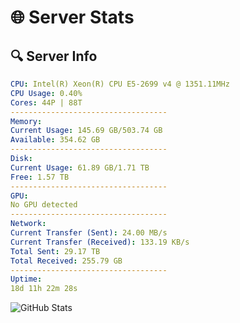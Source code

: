 # 🌐 Server Stats
## 🔍 Server Info
```yaml
CPU: Intel(R) Xeon(R) CPU E5-2699 v4 @ 1351.11MHz
CPU Usage: 0.40%
Cores: 44P | 88T
-----------------------------------
Memory:
Current Usage: 145.69 GB/503.74 GB
Available: 354.62 GB
-----------------------------------
Disk:
Current Usage: 61.89 GB/1.71 TB
Free: 1.57 TB
-----------------------------------
GPU:
No GPU detected
-----------------------------------
Network:
Current Transfer (Sent): 24.00 MB/s
Current Transfer (Received): 133.19 KB/s
Total Sent: 29.17 TB
Total Received: 255.79 GB
-----------------------------------
Uptime:
18d 11h 22m 28s
```
![GitHub Stats](https://img.shields.io/badge/Updated-2025-03-26_08:45:17-blue)